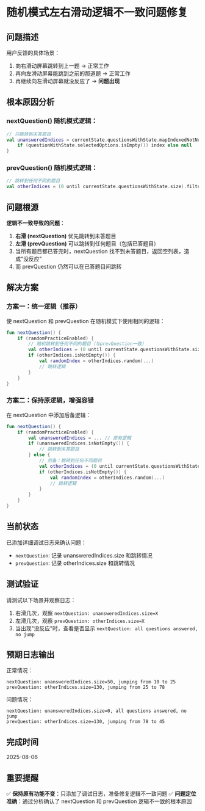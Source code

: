 # 随机模式左右滑动逻辑不一致问题修复

## 问题描述

用户反馈的具体场景：
1. 向右滑动屏幕跳转到上一题 → 正常工作
2. 再向左滑动屏幕能跳到之前的那道题 → 正常工作  
3. 再继续向左滑动屏幕就没反应了 → **问题出现**

## 根本原因分析

### nextQuestion() 随机模式逻辑：
```kotlin
// 只跳转到未答题目
val unansweredIndices = currentState.questionsWithState.mapIndexedNotNull { index, questionWithState ->
    if (questionWithState.selectedOptions.isEmpty()) index else null
}
```

### prevQuestion() 随机模式逻辑：
```kotlin
// 跳转到任何不同的题目
val otherIndices = (0 until currentState.questionsWithState.size).filter { it != currentState.currentIndex }
```

## 问题根源

**逻辑不一致导致的问题**：

1. **右滑 (nextQuestion)** 优先跳转到未答题目
2. **左滑 (prevQuestion)** 可以跳转到任何题目（包括已答题目）
3. 当所有题目都已答完时，nextQuestion 找不到未答题目，返回空列表，造成"没反应"
4. 而 prevQuestion 仍然可以在已答题目间跳转

## 解决方案

### 方案一：统一逻辑（推荐）
使 nextQuestion 和 prevQuestion 在随机模式下使用相同的逻辑：

```kotlin
fun nextQuestion() {
    if (randomPracticeEnabled) {
        // 随机跳转到任何不同的题目（与prevQuestion一致）
        val otherIndices = (0 until currentState.questionsWithState.size).filter { it != currentState.currentIndex }
        if (otherIndices.isNotEmpty()) {
            val randomIndex = otherIndices.random(...)
            // 跳转逻辑
        }
    }
}
```

### 方案二：保持原逻辑，增强容错
在 nextQuestion 中添加后备逻辑：

```kotlin
fun nextQuestion() {
    if (randomPracticeEnabled) {
        val unansweredIndices = ... // 原有逻辑
        if (unansweredIndices.isNotEmpty()) {
            // 跳转到未答题目
        } else {
            // 后备：跳转到任何不同题目
            val otherIndices = (0 until currentState.questionsWithState.size).filter { it != currentState.currentIndex }
            if (otherIndices.isNotEmpty()) {
                val randomIndex = otherIndices.random(...)
                // 跳转逻辑
            }
        }
    }
}
```

## 当前状态

已添加详细调试日志来确认问题：
- `nextQuestion`: 记录 unansweredIndices.size 和跳转情况
- `prevQuestion`: 记录 otherIndices.size 和跳转情况

## 测试验证

请测试以下场景并观察日志：
1. 右滑几次，观察 `nextQuestion: unansweredIndices.size=X`
2. 左滑几次，观察 `prevQuestion: otherIndices.size=X`  
3. 当出现"没反应"时，查看是否显示 `nextQuestion: all questions answered, no jump`

## 预期日志输出

正常情况：
```
nextQuestion: unansweredIndices.size=50, jumping from 10 to 25
prevQuestion: otherIndices.size=130, jumping from 25 to 78
```

问题情况：
```
nextQuestion: unansweredIndices.size=0, all questions answered, no jump
prevQuestion: otherIndices.size=130, jumping from 78 to 45
```

## 完成时间
2025-08-06

## 重要提醒
✅ **保持原有功能不变**：只添加了调试日志，准备修复逻辑不一致问题
✅ **问题定位准确**：通过分析确认了 nextQuestion 和 prevQuestion 逻辑不一致的根本原因
